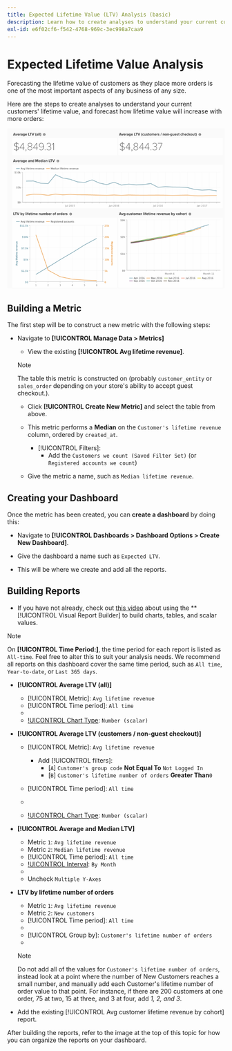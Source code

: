 ```yaml
---
title: Expected Lifetime Value (LTV) Analysis (basic)
description: Learn how to create analyses to understand your current customers' lifetime value, and forecast how lifetime value will increase with more orders.
exl-id: e6f02cf6-f542-4768-969c-3ec998a7caa9
---
```

# Expected Lifetime Value Analysis

Forecasting the lifetime value of customers as they place more orders is one of the most important aspects of any business of any size.

Here are the steps to create analyses to understand your current customers' lifetime value, and forecast how lifetime value will increase with more orders:

![expected lifetime value](../../assets/expected_ltv_720.png)

## Building a Metric

The first step will be to construct a new metric with the following steps:
* Navigate to **[!UICONTROL Manage Data > Metrics]**
  * View the existing **[!UICONTROL Avg lifetime revenue]**.

   >[!NOTE]
   >
   >The table this metric is constructed on (probably `customer_entity` or `sales_order` depending on your store's ability to accept guest checkout.).

  * Click **[!UICONTROL Create New Metric]** and select the table from above.
  * This metric performs a **Median** on the `Customer's lifetime revenue` column, ordered by `created_at`.
    * [!UICONTROL Filters]:
      * Add the `Customers we count (Saved Filter Set)` (or `Registered accounts we count`)

  * Give the metric a name, such as `Median lifetime revenue`.

## Creating your Dashboard

Once the metric has been created, you can **create a dashboard** by doing this:
* Navigate to **[!UICONTROL Dashboards > Dashboard Options > Create New Dashboard]**.
* Give the dashboard a name such as `Expected LTV`.

* This will be where we create and add all the reports.

## Building Reports

* If you have not already, check out [this video](https://fast.wistia.net/embed/iframe/24zz7wmjrt) about using the **[!UICONTROL Visual Report Builder] to build charts, tables, and scalar values.

>[!NOTE]
>
>On **[!UICONTROL Time Period:]**, the time period for each report is listed as `All-time`. Feel free to alter this to suit your analysis needs. We recommend all reports on this dashboard cover the same time period, such as `All time`, `Year-to-date`, or `Last 365 days`.

* **[!UICONTROL Average LTV (all)]**
  * [!UICONTROL Metric]: `Avg lifetime revenue`
  * [!UICONTROL Time period]: `All time`
  * [!UICONTROL Interval]: `None`
  * [!UICONTROL Chart Type]: `Number (scalar)`

* **[!UICONTROL Average LTV (customers / non-guest checkout)]**
  * [!UICONTROL Metric]: `Avg lifetime revenue`
    * Add [!UICONTROL filters]:
      * [`A`] `Customer's group code` **Not Equal To** `Not Logged In`
      * [`B`] `Customer's lifetime number of orders` **Greater Than**`0`

  * [!UICONTROL Time period]: `All time`
  * [!UICONTROL Interval]: `None`
  * [!UICONTROL Chart Type]: `Number (scalar)`

* **[!UICONTROL Average and Median LTV]**
  * Metric `1`: `Avg lifetime revenue`
  * Metric `2`: `Median lifetime revenue`
  * [!UICONTROL Time period]: `All time`
  * [!UICONTROL Interval]: `By Month`
  * [!UICONTROL Chart Type]: `Line`
  * Uncheck `Multiple Y-Axes`

* **LTV by lifetime number of orders**
  * Metric `1`: `Avg lifetime revenue`
  * Metric `2`: `New customers`
  * [!UICONTROL Time period]: `All time`
  * [!UICONTROL Interval]: `None`
  * [!UICONTROL Group by]: `Customer's lifetime number of orders`
  * [!UICONTROL Chart Type]: `Line`

   >[!NOTE]
   >
   >Do not add all of the values for `Customer's lifetime number of orders`, instead look at a point where the number of New Customers reaches a small number, and manually add each Customer's lifetime number of order value to that point. For instance, if there are 200 customers at one order, 75 at two, 15 at three, and 3 at four, add *1, 2, and 3*.

* Add the existing [!UICONTROL Avg customer lifetime revenue by cohort] report.

After building the reports, refer to the image at the top of this topic for how you can organize the reports on your dashboard.
